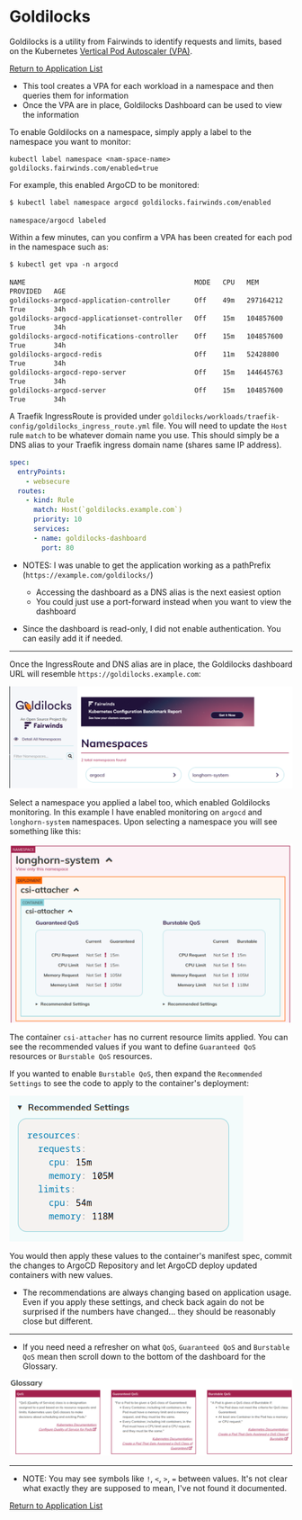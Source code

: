 # Goldilocks

Goldilocks is a utility from Fairwinds to identify requests and limits, based on the Kubernetes [Vertical Pod Autoscaler (VPA)](../vpa/).

[Return to Application List](../../)

* This tool creates a VPA for each workload in a namespace and then queries them for information
* Once the VPA are in place, Goldilocks Dashboard can be used to view the information

To enable Goldilocks on a namespace, simply apply a label to the namespace you want to monitor:

```shell
kubectl label namespace <nam-space-name> goldilocks.fairwinds.com/enabled=true
```

For example, this enabled ArgoCD to be monitored:

```shell
$ kubectl label namespace argocd goldilocks.fairwinds.com/enabled

namespace/argocd labeled
```

Within a few minutes, can you confirm a VPA has been created for each pod in the namespace such as:

```shell
$ kubectl get vpa -n argocd

NAME                                          MODE   CPU   MEM         PROVIDED   AGE
goldilocks-argocd-application-controller      Off    49m   297164212   True       34h
goldilocks-argocd-applicationset-controller   Off    15m   104857600   True       34h
goldilocks-argocd-notifications-controller    Off    15m   104857600   True       34h
goldilocks-argocd-redis                       Off    11m   52428800    True       34h
goldilocks-argocd-repo-server                 Off    15m   144645763   True       34h
goldilocks-argocd-server                      Off    15m   104857600   True       34h
```

A Traefik IngressRoute is provided under `goldilocks/workloads/traefik-config/goldilocks_ingress_route.yml` file.  You will need to update the `Host` rule `match` to be whatever domain name you use.  This should simply be a DNS alias to your Traefik ingress domain name (shares same IP address).

```yaml
spec:
  entryPoints:
    - websecure
  routes:
    - kind: Rule
      match: Host(`goldilocks.example.com`)
      priority: 10
      services:
      - name: goldilocks-dashboard
        port: 80
```

* NOTES:  I was unable to get the application working as a pathPrefix (`https://example.com/goldilocks/`)
  * Accessing the dashboard as a DNS alias is the next easiest option
  * You could just use a port-forward instead when you want to view the dashboard

* Since the dashboard is read-only, I did not enable authentication. You can easily add it if needed.

---

Once the IngressRoute and DNS alias are in place, the Goldilocks dashboard URL will resemble `https://goldilocks.example.com`:

![Goldilocks Dashboard Namespace selector](goldilocks_dashboard_namespaces.png)

Select a namespace you applied a label too, which enabled Goldilocks monitoring.  In this example I have enabled monitoring on `argocd` and `longhorn-system` namespaces.  Upon selecting a namespace you will see something like this:

![Goldilocks Dashboard Container Recommendations](goldilocks_dashboard_container_info.png)

The container `csi-attacher` has no current resource limits applied.  You can see the recommended values if you want to define `Guaranteed QoS` resources or `Burstable QoS` resources.

If you wanted to enable `Burstable QoS`, then expand the `Recommended Settings` to see the code to apply to the container's deployment:

![Goldilocks Dashboard Recommended Settings](goldilocks_dashboard_recommended_settings.png)

You would then apply these values to the container's manifest spec, commit the changes to ArgoCD Repository and let ArgoCD deploy updated containers with new values.

* The recommendations are always changing based on application usage.  Even if you apply these settings, and check back again do not be surprised if the numbers have changed... they should be reasonably close but different.

---

* If you need need a refresher on what `QoS`, `Guaranteed QoS` and `Burstable QoS` mean then scroll down to the bottom of the dashboard for the Glossary.

![Goldilocks Dashboard Glossary](goldilocks_dashboard_glossary.png)

---

* NOTE: You may see symbols like `!`, `<`, `>`, `=` between values.  It's not clear what exactly they are supposed to mean, I've not found it documented.

[Return to Application List](../../)
